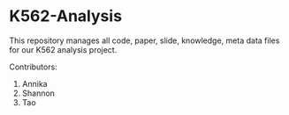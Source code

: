 # K562-Analysis
This repository manages all code, paper, slide, knowledge, meta data files for our K562 analysis project.

Contributors:
1. Annika
2. Shannon
3. Tao
